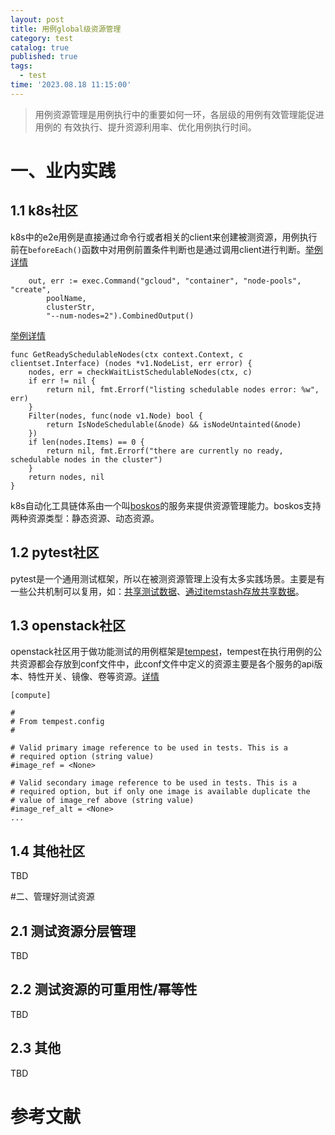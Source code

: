 ```yaml
---
layout: post
title: 用例global级资源管理
category: test
catalog: true
published: true
tags:
  - test
time: '2023.08.18 11:15:00'
---
```


> 用例资源管理是用例执行中的重要如何一环，各层级的用例有效管理能促进用例的
> 有效执行、提升资源利用率、优化用例执行时间。

# 一、业内实践

## 1.1 k8s社区
k8s中的e2e用例是直接通过命令行或者相关的client来创建被测资源，用例执行前在`beforeEach()`函数中对用例前置条件判断也是通过调用client进行判断。[举例详情](https://github.com/kubernetes/kubernetes/blob/master/test/e2e/cloud/gcp/gke_node_pools.go#L52C1-L52C1)
```golang
	out, err := exec.Command("gcloud", "container", "node-pools", "create",
		poolName,
		clusterStr,
		"--num-nodes=2").CombinedOutput()
```
[举例详情](https://github.com/kubernetes/kubernetes/blob/f8b5f1a77bbab217159b1d024000770f8c95ed97/test/e2e/framework/node/resource.go#L364)
```golang
func GetReadySchedulableNodes(ctx context.Context, c clientset.Interface) (nodes *v1.NodeList, err error) {
	nodes, err = checkWaitListSchedulableNodes(ctx, c)
	if err != nil {
		return nil, fmt.Errorf("listing schedulable nodes error: %w", err)
	}
	Filter(nodes, func(node v1.Node) bool {
		return IsNodeSchedulable(&node) && isNodeUntainted(&node)
	})
	if len(nodes.Items) == 0 {
		return nil, fmt.Errorf("there are currently no ready, schedulable nodes in the cluster")
	}
	return nodes, nil
}
```
k8s自动化工具链体系由一个叫[boskos](https://github.com/kubernetes-sigs/boskos)的服务来提供资源管理能力。boskos支持两种资源类型：静态资源、动态资源。

## 1.2 pytest社区
pytest是一个通用测试框架，所以在被测资源管理上没有太多实践场景。主要是有一些公共机制可以复用，如：[共享测试数据](https://docs.pytest.org/en/7.1.x/explanation/fixtures.html#sharing-test-data)、[通过itemstash存放共享数据](https://docs.pytest.org/en/7.1.x/how-to/writing_hook_functions.html#storing-data-on-items-across-hook-functions)。

## 1.3 openstack社区
openstack社区用于做功能测试的用例框架是[tempest](https://github.com/openstack/tempest)，tempest在执行用例的公共资源都会存放到conf文件中，此conf文件中定义的资源主要是各个服务的api版本、特性开关、镜像、卷等资源。[详情](https://docs.openstack.org/tempest/latest/_static/tempest.conf.sample)
```shell
[compute]

#
# From tempest.config
#

# Valid primary image reference to be used in tests. This is a
# required option (string value)
#image_ref = <None>

# Valid secondary image reference to be used in tests. This is a
# required option, but if only one image is available duplicate the
# value of image_ref above (string value)
#image_ref_alt = <None>
...
```

## 1.4 其他社区
TBD

#二、管理好测试资源
## 2.1 测试资源分层管理
TBD

## 2.2 测试资源的可重用性/幂等性 
TBD

## 2.3 其他
TBD

# 参考文献
